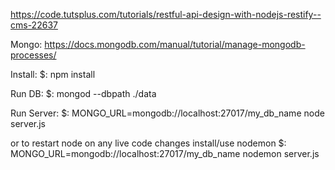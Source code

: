 https://code.tutsplus.com/tutorials/restful-api-design-with-nodejs-restify--cms-22637

Mongo:
https://docs.mongodb.com/manual/tutorial/manage-mongodb-processes/

Install:
$: npm install

Run DB:
$: mongod --dbpath ./data

Run Server:
$: MONGO_URL=mongodb://localhost:27017/my_db_name node server.js

or to restart node on any live code changes install/use nodemon
$: MONGO_URL=mongodb://localhost:27017/my_db_name nodemon server.js
